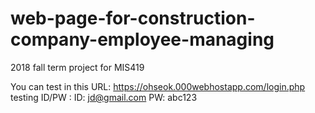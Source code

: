 # web-page-for-construction-company-employee-managing
2018 fall term project for MIS419

You can test in this URL: https://ohseok.000webhostapp.com/login.php
  testing ID/PW  : ID: jd@gmail.com 
                   PW: abc123

